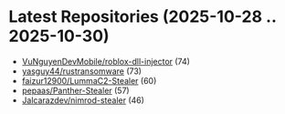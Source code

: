 # Latest Repositories (2025-10-28 .. 2025-10-30)

- [VuNguyenDevMobile/roblox-dll-injector](https://github.com/VuNguyenDevMobile/roblox-dll-injector) (74)
- [yasguy44/rustransomware](https://github.com/yasguy44/rustransomware) (73)
- [faizur12900/LummaC2-Stealer](https://github.com/faizur12900/LummaC2-Stealer) (60)
- [pepaas/Panther-Stealer](https://github.com/pepaas/Panther-Stealer) (57)
- [Jalcarazdev/nimrod-stealer](https://github.com/Jalcarazdev/nimrod-stealer) (46)
